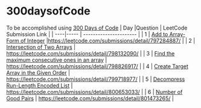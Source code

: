 # 300daysofCode
To be accomplished using [300 Days of Code](https://www.threehundreddaysofcode.com/problemset/all)
| Day |Question | LeetCode Submission Link |
| ----|----- | ---------------------- |
| 1 | [Add to Array-Form of Integer](https://leetcode.com/problems/add-to-array-form-of-integer/) |https://leetcode.com/submissions/detail/797284887/ |
| 2 | [Intersection of Two Arrays](https://leetcode.com/problems/intersection-of-two-arrays/) | https://leetcode.com/submissions/detail/798132090/ |
| 3 | [Find the maximum consecutive ones in an array](https://leetcode.com/problems/max-consecutive-ones/) | https://leetcode.com/submissions/detail/798826917/ |
| 4 | [Create Target Array in the Given Order](https://leetcode.com/problems/create-target-array-in-the-given-order/) | https://leetcode.com/submissions/detail/799718977/ |
| 5 | [Decompress Run-Length Encoded List](https://leetcode.com/problems/decompress-run-length-encoded-list) | https://leetcode.com/submissions/detail/800653033/ |
| 6 | [Number of Good Pairs](https://leetcode.com/problems/number-of-good-pairs/) | https://leetcode.com/submissions/detail/801473265/ |
